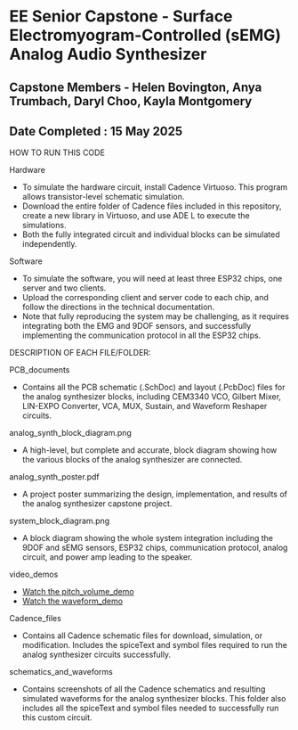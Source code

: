 # EE Senior Capstone - Surface Electromyogram-Controlled (sEMG) Analog Audio Synthesizer
## Capstone Members - Helen Bovington, Anya Trumbach, Daryl Choo, Kayla Montgomery
## Date Completed : 15 May 2025 

HOW TO RUN THIS CODE

Hardware
- To simulate the hardware circuit, install Cadence Virtuoso. This program allows transistor-level schematic simulation.
- Download the entire folder of Cadence files included in this repository, create a new library in Virtuoso, and use ADE L to execute the simulations.
- Both the fully integrated circuit and individual blocks can be simulated independently.

Software
- To simulate the software, you will need at least three ESP32 chips, one server and two clients.
- Upload the corresponding client and server code to each chip, and follow the directions in the technical documentation.
- Note that fully reproducing the system may be challenging, as it requires integrating both the EMG and 9DOF sensors, and successfully implementing the communication protocol in all the ESP32 chips.


DESCRIPTION OF EACH FILE/FOLDER: 

PCB_documents

- Contains all the PCB schematic (.SchDoc) and layout (.PcbDoc) files for the analog synthesizer blocks, including CEM3340 VCO, Gilbert Mixer, LIN-EXPO Converter, VCA, MUX, Sustain, and Waveform Reshaper circuits.

analog_synth_block_diagram.png

- A high-level, but complete and accurate, block diagram showing how the various blocks of the analog synthesizer are connected.

analog_synth_poster.pdf

- A project poster summarizing the design, implementation, and results of the analog synthesizer capstone project.

system_block_diagram.png

- A block diagram showing the whole system integration including the 9DOF and sEMG sensors, ESP32 chips, communication protocol, analog circuit, and power amp leading to the speaker.

video_demos

- [Watch the pitch_volume_demo](https://drive.google.com/file/d/1nATk0rh68sWONzXLJCf0UebWwm36ZEd-/view?usp=drive_link)
- [Watch the waveform_demo](https://drive.google.com/file/d/1uY7D6FP98FlUV1h7C2OQBhmS08Et43su/view?usp=sharing)

Cadence_files 

- Contains all Cadence schematic files for download, simulation, or modification. Includes the spiceText and symbol files required to run the analog synthesizer circuits successfully.

schematics_and_waveforms

- Contains screenshots of all the Cadence schematics and resulting simulated waveforms for the analog synthesizer blocks. This folder also includes all the spiceText and symbol files needed to successfully run this custom circuit. 

